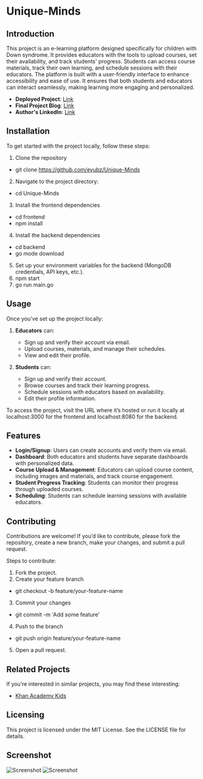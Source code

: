 # **Unique-Minds**

## **Introduction**

This project is an e-learning platform designed specifically for children with Down syndrome. It provides educators with the tools to upload courses, set their availability, and track students' progress. Students can access course materials, track their own learning, and schedule sessions with their educators. The platform is built with a user-friendly interface to enhance accessibility and ease of use. It ensures that both students and educators can interact seamlessly, making learning more engaging and personalized.

- **Deployed Project**: [Link](https://unique-minds.vercel.app/)
- **Final Project Blog**: [Link](https://medium.com/@eyerusalembezu15/my-journey-in-building-unique-minds-an-e-learning-platform-for-children-with-down-syndrome-e4d49bc8b456)
- **Author's LinkedIn**: [Link](https://www.linkedin.com/in/eybz)

## **Installation**

To get started with the project locally, follow these steps:

1.  Clone the repository

- git clone https://github.com/eyubz/Unique-Minds

2.  Navigate to the project directory:

- cd Unique-Minds

3.  Install the frontend dependencies

- cd frontend
- npm install

4. Install the backend dependencies

- cd backend
- go mode download

5.  Set up your environment variables for the backend (MongoDB credentials, API keys, etc.).
6.  npm start
7.  go run main.go

## **Usage**

Once you’ve set up the project locally:

1.  **Educators** can:

    - Sign up and verify their account via email.
    - Upload courses, materials, and manage their schedules.
    - View and edit their profile.

2.  **Students** can:

    - Sign up and verify their account.
    - Browse courses and track their learning progress.
    - Schedule sessions with educators based on availability.
    - Edit their profile information.

To access the project, visit the URL where it’s hosted or run it locally at localhost:3000 for the frontend and localhost:8080 for the backend.

## **Features**

- **Login/Signup**: Users can create accounts and verify them via email.
- **Dashboard**: Both educators and students have separate dashboards with personalized data.
- **Course Upload & Management**: Educators can upload course content, including images and materials, and track course engagement.
- **Student Progress Tracking**: Students can monitor their progress through uploaded courses.
- **Scheduling**: Students can schedule learning sessions with available educators.

## **Contributing**

Contributions are welcome! If you’d like to contribute, please fork the repository, create a new branch, make your changes, and submit a pull request.

Steps to contribute:

1.  Fork the project.
2.  Create your feature branch

- git checkout -b feature/your-feature-name

3.  Commit your changes

- git commit -m 'Add some feature'

4.  Push to the branch

- git push origin feature/your-feature-name

5.  Open a pull request.

## **Related Projects**

If you’re interested in similar projects, you may find these interesting:

- [Khan Academy Kids](https://learn.khanacademy.org/khan-academy-kids/)

## **Licensing**

This project is licensed under the MIT License. See the LICENSE file for details.

## **Screenshot**

![Screenshot]("./docs/img.png)
![Screenshot]("./docs/img1.png)
